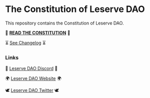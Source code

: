 # The Constitution of Leserve DAO

This repository contains the Constitution of Leserve DAO.



📜  [**READ THE CONSTITUTION**](./Constitution.md)  📜

⏳  [See Changelog](./Changelog.md)  ⏳


### Links

👾 [Leserve DAO Discord](https://discord.com/invite/gMGGU9dCQ7) 👾

🌍 [Leserve DAO Website](https://leserve.finance)  🌍

🕊 [Leserve DAO Twitter](https://leserve.finance)  🕊

